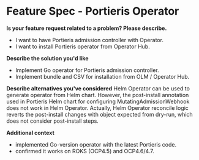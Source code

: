 # Feature Spec - Portieris Operator 
**Is your feature request related to a problem? Please describe.**
- I want to have Portieris admission controller with Operator. 
- I want to install Portieris operator from Operator Hub.


**Describe the solution you'd like**
- Implement Go operator for Portieris admission controller. 
- Implement bundle and CSV for installation from OLM / Operator Hub.


**Describe alternatives you've considered**
Helm Operator can be used to generate operator from Helm chart. 
However, the post-install annotation used in Portieris Helm chart for configuring MutatingAdmissionWebhook does not work in Helm Operator. Actually, Helm Operator reconcile logic reverts the post-install changes with object expected from dry-run, which does not consider post-install steps.


**Additional context**
- implemented Go-version operator with the latest Portieris code.
- confirmed it works on ROKS (OCP4.5) and OCP4.6/4.7.